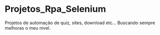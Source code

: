 # Projetos_Rpa_Selenium
Projetos de automação de quiz, sites, download etc...
Buscando sempre melhoras o meu nivel.
